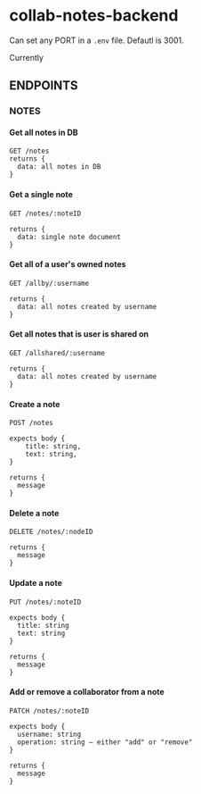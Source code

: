 # collab-notes-backend

Can set any PORT in a `.env` file. Defautl is 3001.

Currently

## ENDPOINTS

### NOTES

#### Get all notes in DB
```
GET /notes
returns {
  data: all notes in DB    
}
```

#### Get a single note
```
GET /notes/:noteID

returns {
  data: single note document    
}
```

#### Get all of a user's owned notes
```
GET /allby/:username

returns {
  data: all notes created by username  
}
```

#### Get all notes that is user is shared on
```
GET /allshared/:username

returns {
  data: all notes created by username  
}
```

#### Create a note
```
POST /notes

expects body {
    title: string,
    text: string,
}

returns {
  message
}
```

#### Delete a note
```
DELETE /notes/:nodeID

returns {
  message
}
```

#### Update a note
```
PUT /notes/:noteID

expects body {
  title: string
  text: string
}

returns {
  message
}

```

#### Add or remove a collaborator from a note
```
PATCH /notes/:noteID

expects body {
  username: string
  operation: string – either "add" or "remove"
}

returns {
  message
}

```
